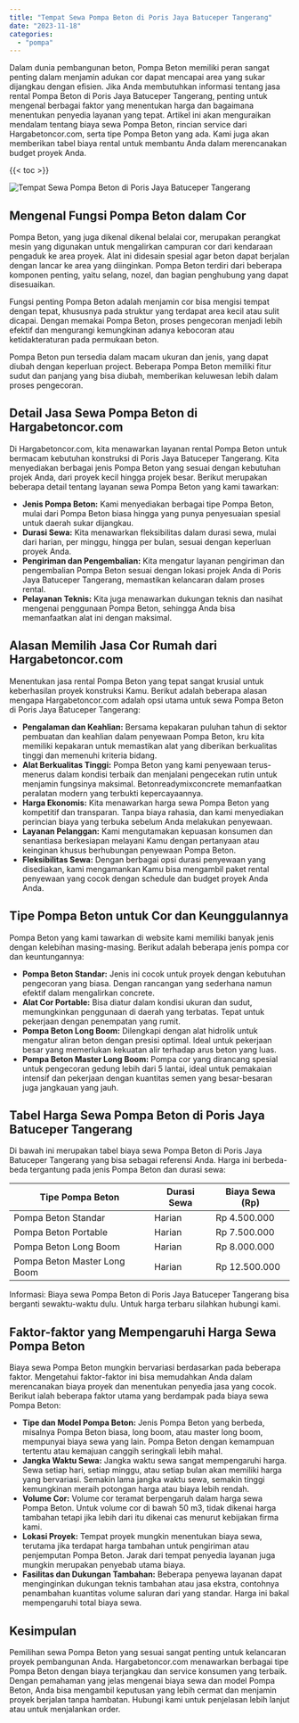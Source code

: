 ```yaml
---
title: "Tempat Sewa Pompa Beton di Poris Jaya Batuceper Tangerang"
date: "2023-11-18"
categories: 
  - "pompa"
---
```




Dalam dunia pembangunan beton, Pompa Beton memiliki peran sangat penting dalam menjamin adukan cor dapat mencapai area yang sukar dijangkau dengan efisien. Jika Anda membutuhkan informasi tentang jasa rental Pompa Beton di Poris Jaya Batuceper Tangerang, penting untuk mengenal berbagai faktor yang menentukan harga dan bagaimana menentukan penyedia layanan yang tepat. Artikel ini akan menguraikan mendalam tentang biaya sewa Pompa Beton, rincian service dari Hargabetoncor.com, serta tipe Pompa Beton yang ada. Kami juga akan memberikan tabel biaya rental untuk membantu Anda dalam merencanakan budget proyek Anda.

{{< toc >}}

![Tempat Sewa Pompa Beton di Poris Jaya Batuceper Tangerang](https://hargareadymixid.github.io/pompa/concrete-pump%20(25).png)

## Mengenal Fungsi Pompa Beton dalam Cor

Pompa Beton, yang juga dikenal dikenal belalai cor, merupakan perangkat mesin yang digunakan untuk mengalirkan campuran cor dari kendaraan pengaduk ke area proyek. Alat ini didesain spesial agar beton dapat berjalan dengan lancar ke area yang diinginkan. Pompa Beton terdiri dari beberapa komponen penting, yaitu selang, nozel, dan bagian penghubung yang dapat disesuaikan.

Fungsi penting Pompa Beton adalah menjamin cor bisa mengisi tempat dengan tepat, khususnya pada struktur yang terdapat area kecil atau sulit dicapai. Dengan memakai Pompa Beton, proses pengecoran menjadi lebih efektif dan mengurangi kemungkinan adanya kebocoran atau ketidakteraturan pada permukaan beton.

Pompa Beton pun tersedia dalam macam ukuran dan jenis, yang dapat diubah dengan keperluan project. Beberapa Pompa Beton memiliki fitur sudut dan panjang yang bisa diubah, memberikan keluwesan lebih dalam proses pengecoran.

## Detail Jasa Sewa Pompa Beton di Hargabetoncor.com

Di Hargabetoncor.com, kita menawarkan layanan rental Pompa Beton untuk bermacam kebutuhan konstruksi di Poris Jaya Batuceper Tangerang. Kita menyediakan berbagai jenis Pompa Beton yang sesuai dengan kebutuhan projek Anda, dari proyek kecil hingga projek besar. Berikut merupakan beberapa detail tentang layanan sewa Pompa Beton yang kami tawarkan:

- **Jenis Pompa Beton:** Kami menyediakan berbagai tipe Pompa Beton, mulai dari Pompa Beton biasa hingga yang punya penyesuaian spesial untuk daerah sukar dijangkau.
- **Durasi Sewa:** Kita menawarkan fleksibilitas dalam durasi sewa, mulai dari harian, per minggu, hingga per bulan, sesuai dengan keperluan proyek Anda.
- **Pengiriman dan Pengembalian:** Kita mengatur layanan pengiriman dan pengembalian Pompa Beton sesuai dengan lokasi projek Anda di Poris Jaya Batuceper Tangerang, memastikan kelancaran dalam proses rental.
- **Pelayanan Teknis:** Kita juga menawarkan dukungan teknis dan nasihat mengenai penggunaan Pompa Beton, sehingga Anda bisa memanfaatkan alat ini dengan maksimal.

## Alasan Memilih Jasa Cor Rumah dari Hargabetoncor.com

Menentukan jasa rental Pompa Beton yang tepat sangat krusial untuk keberhasilan proyek konstruksi Kamu. Berikut adalah beberapa alasan mengapa Hargabetoncor.com adalah opsi utama untuk sewa Pompa Beton di Poris Jaya Batuceper Tangerang:

- **Pengalaman dan Keahlian:** Bersama kepakaran puluhan tahun di sektor pembuatan dan keahlian dalam penyewaan Pompa Beton, kru kita memiliki kepakaran untuk memastikan alat yang diberikan berkualitas tinggi dan memenuhi kriteria bidang.
- **Alat Berkualitas Tinggi:** Pompa Beton yang kami penyewaan terus-menerus dalam kondisi terbaik dan menjalani pengecekan rutin untuk menjamin fungsinya maksimal. Betonreadymixconcrete memanfaatkan peralatan modern yang terbukti kepercayaannya.
- **Harga Ekonomis:** Kita menawarkan harga sewa Pompa Beton yang kompetitif dan transparan. Tanpa biaya rahasia, dan kami menyediakan perincian biaya yang terbuka sebelum Anda melakukan penyewaan.
- **Layanan Pelanggan:** Kami mengutamakan kepuasan konsumen dan senantiasa berkesiapan melayani Kamu dengan pertanyaan atau keinginan khusus berhubungan penyewaan Pompa Beton.
- **Fleksibilitas Sewa:** Dengan berbagai opsi durasi penyewaan yang disediakan, kami mengamankan Kamu bisa mengambil paket rental penyewaan yang cocok dengan schedule dan budget proyek Anda Anda.

## Tipe Pompa Beton untuk Cor dan Keunggulannya

Pompa Beton yang kami tawarkan di website kami memiliki banyak jenis dengan kelebihan masing-masing. Berikut adalah beberapa jenis pompa cor dan keuntungannya:

- **Pompa Beton Standar:** Jenis ini cocok untuk proyek dengan kebutuhan pengecoran yang biasa. Dengan rancangan yang sederhana namun efektif dalam mengalirkan concrete.
- **Alat Cor Portable:** Bisa diatur dalam kondisi ukuran dan sudut, memungkinkan penggunaan di daerah yang terbatas. Tepat untuk pekerjaan dengan penempatan yang rumit.
- **Pompa Beton Long Boom:** Dilengkapi dengan alat hidrolik untuk mengatur aliran beton dengan presisi optimal. Ideal untuk pekerjaan besar yang memerlukan kekuatan alir terhadap arus beton yang luas.
- **Pompa Beton Master Long Boom:** Pompa cor yang dirancang spesial untuk pengecoran gedung lebih dari 5 lantai, ideal untuk pemakaian intensif dan pekerjaan dengan kuantitas semen yang besar-besaran juga jangkauan yang jauh.

## Tabel Harga Sewa Pompa Beton di Poris Jaya Batuceper Tangerang

Di bawah ini merupakan tabel biaya sewa Pompa Beton di Poris Jaya Batuceper Tangerang yang bisa sebagai referensi Anda. Harga ini berbeda-beda tergantung pada jenis Pompa Beton dan durasi sewa:

| Tipe Pompa Beton | Durasi Sewa | Biaya Sewa (Rp) |
| --- | --- | --- |
| Pompa Beton Standar | Harian | Rp 4.500.000 |
| Pompa Beton Portable | Harian | Rp 7.500.000 |
| Pompa Beton Long Boom | Harian | Rp 8.000.000 |
| Pompa Beton Master Long Boom | Harian | Rp 12.500.000 |

Informasi: Biaya sewa Pompa Beton di Poris Jaya Batuceper Tangerang bisa berganti sewaktu-waktu dulu. Untuk harga terbaru silahkan hubungi kami.

## Faktor-faktor yang Mempengaruhi Harga Sewa Pompa Beton

Biaya sewa Pompa Beton mungkin bervariasi berdasarkan pada beberapa faktor. Mengetahui faktor-faktor ini bisa memudahkan Anda dalam merencanakan biaya proyek dan menentukan penyedia jasa yang cocok. Berikut ialah beberapa faktor utama yang berdampak pada biaya sewa Pompa Beton:

- **Tipe dan Model Pompa Beton:** Jenis Pompa Beton yang berbeda, misalnya Pompa Beton biasa, long boom, atau master long boom, mempunyai biaya sewa yang lain. Pompa Beton dengan kemampuan tertentu atau kemajuan canggih seringkali lebih mahal.
- **Jangka Waktu Sewa:** Jangka waktu sewa sangat mempengaruhi harga. Sewa setiap hari, setiap minggu, atau setiap bulan akan memiliki harga yang bervariasi. Semakin lama jangka waktu sewa, semakin tinggi kemungkinan meraih potongan harga atau biaya lebih rendah.
- **Volume Cor:** Volume cor teramat berpengaruh dalam harga sewa Pompa Beton. Untuk volume cor di bawah 50 m3, tidak dikenai harga tambahan tetapi jika lebih dari itu dikenai cas menurut kebijakan firma kami.
- **Lokasi Proyek:** Tempat proyek mungkin menentukan biaya sewa, terutama jika terdapat harga tambahan untuk pengiriman atau penjemputan Pompa Beton. Jarak dari tempat penyedia layanan juga mungkin merupakan penyebab utama biaya.
- **Fasilitas dan Dukungan Tambahan:** Beberapa penyewa layanan dapat menginginkan dukungan teknis tambahan atau jasa ekstra, contohnya penambahan kuantitas volume saluran dari yang standar. Harga ini bakal mempengaruhi total biaya sewa.

## Kesimpulan

Pemilihan sewa Pompa Beton yang sesuai sangat penting untuk kelancaran proyek pembangunan Anda. Hargabetoncor.com menawarkan berbagai tipe Pompa Beton dengan biaya terjangkau dan service konsumen yang terbaik. Dengan pemahaman yang jelas mengenai biaya sewa dan model Pompa Beton, Anda bisa mengambil keputusan yang lebih cermat dan menjamin proyek berjalan tanpa hambatan. Hubungi kami untuk penjelasan lebih lanjut atau untuk menjalankan order.
